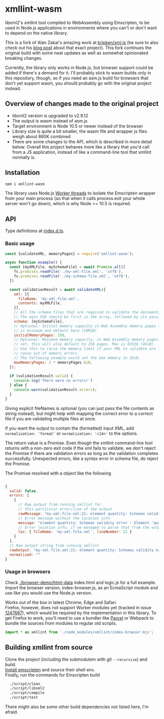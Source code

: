 # xmllint-wasm

libxml2's xmllint tool compiled to WebAssembly using Emscripten, to be used
in Node.js applications in environments where you can't or don't want to
depend on the native library.

This is a fork of Alan Zakai's amazing work at
[kripken/xml.js](https://github.com/kripken/xml.js)
(be sure to also check out his [blog post](http://mozakai.blogspot.com/2012/03/howto-port-cc-library-to-javascript.html) about
that exact project).
This fork continues the original build with some neat updates
as well as somewhat opinionated breaking changes.

Currently, the library only works in Node.js, but browser support could be
added if there's a demand for it. I'll probably stick to wasm builds only in
this repository, though, so if you need an asm.js build for browsers that
don't yet support wasm, you should probably go with the original project
instead.

## Overview of changes made to the original project

* libxml2 version is upgraded to v2.9.12
* The output is wasm instead of asm.js
* Target environment is Node 10.5 or newer instead of the browser
* Library size is quite a bit smaller, the wasm file and wrapper js files
  weigh about 860K combined
* There are some changes to the API, which is described in more detail
  below. Overall this project behaves more like a library that you'd call from
  a JS application, instead of like a command-line tool that xmllint normally is.

## Installation
```sh
npm i xmllint-wasm
```
The library uses Node.js [Worker threads](https://nodejs.org/api/worker_threads.html)
to isolate the Emscripten wrapper from your main process (so that
when it calls process.exit your whole server won't go down), which is
why Node >= 10.5 is required.

## API

Type definitions at [index.d.ts](index.d.ts).

### Basic usage
```javascript
const {validateXML, memoryPages} = require('xmllint-wasm');

async function example() {
  const [myXMLFile, mySchemaFile] = await Promise.all([
    fs.promises.readFile('./my-xml-file.xml', 'utf8'),
    fs.promises.readFile('./my-schema-file.xml', 'utf8'),
  ])

  const validationResult = await validateXML({
    xml: [{
      fileName: 'my-xml-file.xml',
      contents: myXMLFile,
    }],
    // All the schema files that are required to validate the documents.
    // The main XSD should be first in the array, followed by its possible dependencies.
    schema: [mySchemaFile],
    // Optional: Initial memory capacity in Web Assembly memory pages (1 = 6.4KiB) - 256
    // is minimum and default here (16MiB)
    initialMemoryPages: 256,
    // Optional: Maximum memory capacity, in Web Assembly memory pages. If not
    // set, this will also default to 256 pages. Max is 65536 (4GiB).
    // Use this to raise the memory limit if your XML to validate are large enough to
    // cause out of memory errors.
    // The following example would set the max memory to 2GiB.
    maxMemoryPages: 2 * memoryPages.GiB,
  });
  
  if (validationResult.valid) {
    console.log('There were no errors!')
  } else {
    console.warn(validationResult.errors);
  }
}

```
Giving explicit fileNames is optional (you can just pass the file contents
as string instead), but might help with mapping the correct error to a correct
file if you are validating multiple files at once. 

If you want the output to contain the (formatted) input XML, add
`normalization: 'format'` or `normalization: 'c14n'` to the options.

The return value is a Promise. Even though the xmllint command-line tool
returns with a non-zero exit code if the xml fails to validate, we
don't reject the Promise if there are validation errors as long as
the validation completes successfully. Unexpected errors, like
a syntax error in schema file, do reject the Promise.

The Promise resolved with a object like the following

```javascript

{
  valid: false,
  errors: [
    {
      // Raw output from running xmllint for
      // this particular error/line of the output
      rawMessage: "my-xml-file.xml:21: element quantity: Schemas validity error : Element 'quantity': [facet 'maxExclusive'] The value '1000' must be less than '100'.",
      // Error message without the location info
      message: "element quantity: Schemas validity error : Element 'quantity': [facet 'maxExclusive'] The value '1000' must be less than '100'.",
      // Error location info, if we managed to parse that from the output (null otherwise)
      loc: { fileName: 'my-xml-file.xml', lineNumber: 21 }
    }
  ],
  // Raw output string from running xmllint
  rawOutput: "my-xml-file.xml:21: element quantity: Schemas validity error ...",
  normalized: ""
}
```

### Usage in browsers

Check [./browser-demo/html-data](./browser-demo/html-data) index.html and
logic.js for a full example. Import the browser version, index-browser.js, as an
EcmaScript module and use like you would use the Node.js version.

Works out of the box in latest Chrome, Edge and Safari.  
Firefox, however, does not support Worker modules yet (tracked in issue
[1247687](https://bugzilla.mozilla.org/show_bug.cgi?id=1247687)), which would be
required by the implementation in this library.
To get Firefox to work, you'll need to use a bundler like [Parcel](https://parceljs.org/) or
Webpack to bundle the sources from modules to regular old scripts.

```javascript
import * as xmllint from './node_modules/xmllint/index-browser.mjs';
```

## Building xmllint from source

Clone the project (including the submodulem with git `--recursive`) and build.  
[Install emscripten](https://emscripten.org/docs/getting_started/downloads.html#installation-instructions-using-the-emsdk-recommended)
and source their shell env.  
Finally, run the commands for Emscripten build

```sh
  ./script/clean
  ./script/libxml2
  ./script/compile
  ./script/test
```
There might also be some other build dependencies not listed here, I'm afraid.
